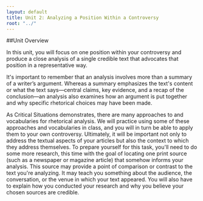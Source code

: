 ```yaml
---
layout: default
title: Unit 2: Analyzing a Position Within a Controversy 
root: "../"
---
```


##Unit Overview 

In this unit, you will focus on one position within your controversy and produce a close analysis of a single credible text that advocates that position in a representative way.
 
It's important to remember that an analysis involves more than a summary of a writer’s argument. Whereas a summary emphasizes the text's content or what the text says—central claims, key evidence, and a recap of the conclusion—an analysis also examines how an argument is put together and why specific rhetorical choices may have been made. 

As Critical Situations demonstrates, there are many approaches to and vocabularies for rhetorical analysis. We will practice using some of these approaches and vocabularies in class, and you will in turn be able to apply them to your own controversy. Ultimately, it will be important not only to address the textual aspects of your articles but also the context to which they address themselves. 
To prepare yourself for this task, you'll need to do some more research, this time with the goal of locating one print source (such as a newspaper or magazine article) that somehow informs your analysis. This source may provide a point of comparison or contrast to the text you're analyzing.  It may teach you something about the audience, the conversation, or the venue in which your text appeared.  You will also have to explain how you conducted your research and why you believe your chosen sources are credible. 







































